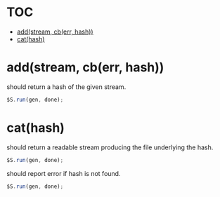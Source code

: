 # TOC
   - [add(stream, cb(err, hash))](#addstream-cberr-hash)
   - [cat(hash)](#cathash)
<a name=""></a>
 
<a name="addstream-cberr-hash"></a>
# add(stream, cb(err, hash))
should return a hash of the given stream.

```js
$S.run(gen, done);
```

<a name="cathash"></a>
# cat(hash)
should return a readable stream producing the file underlying the hash.

```js
$S.run(gen, done);
```

should report error if hash is not found.

```js
$S.run(gen, done);
```

